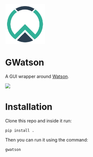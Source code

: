 ![](logo.png)

# GWatson 

A GUI wrapper around [Watson](https://github.com/TailorDev/Watson).

![](demo.gif)

# Installation 

Clone this repo and inside it run:

```
pip install .
```

Then you can run it using the command:

```
gwatson
```
